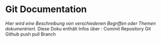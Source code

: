 #  Git Documentation 
*Hier wird eine Beschreibung von verschiedenen Begriffen oder Themen dokumentriert.*
Diese Doku enthält Infos über : Commit
 Repository
  Git
   Github
    push
     pull
      Branch